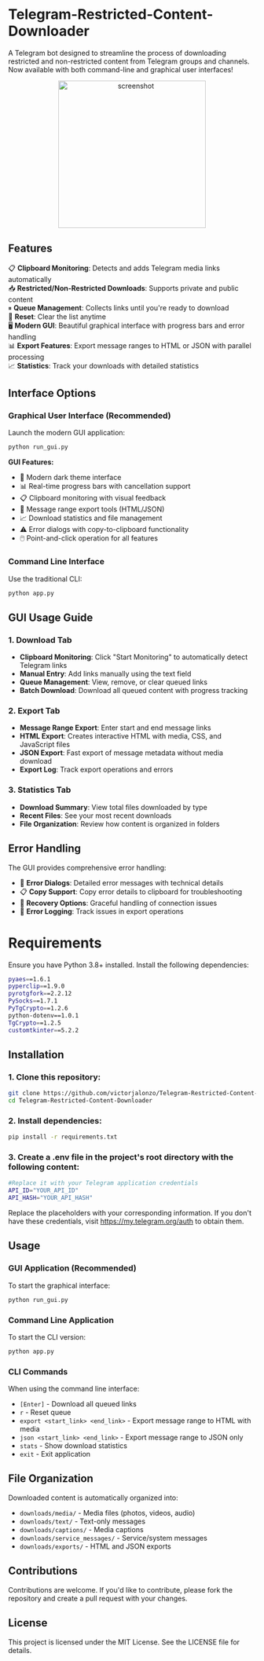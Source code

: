 # Telegram-Restricted-Content-Downloader

A Telegram bot designed to streamline the process of downloading restricted and non-restricted content from Telegram groups and channels. Now available with both command-line and graphical user interfaces!

<div align="center">
  <img src="./example/screenshot.png" alt="screenshot" width="300">
</div>

## Features

📋 **Clipboard Monitoring**: Detects and adds Telegram media links automatically  
📥 **Restricted/Non-Restricted Downloads**: Supports private and public content  
⏸ **Queue Management**: Collects links until you're ready to download  
🔄 **Reset**: Clear the list anytime  
🖥️ **Modern GUI**: Beautiful graphical interface with progress bars and error handling  
📊 **Export Features**: Export message ranges to HTML or JSON with parallel processing  
📈 **Statistics**: Track your downloads with detailed statistics  

## Interface Options

### Graphical User Interface (Recommended)
Launch the modern GUI application:
```bash
python run_gui.py
```

**GUI Features:**
- 🎨 Modern dark theme interface
- 📊 Real-time progress bars with cancellation support
- 📋 Clipboard monitoring with visual feedback
- 🔧 Message range export tools (HTML/JSON)
- 📈 Download statistics and file management
- ⚠️ Error dialogs with copy-to-clipboard functionality
- 🖱️ Point-and-click operation for all features

### Command Line Interface
Use the traditional CLI:
```bash
python app.py
```

## GUI Usage Guide

### 1. Download Tab
- **Clipboard Monitoring**: Click "Start Monitoring" to automatically detect Telegram links
- **Manual Entry**: Add links manually using the text field
- **Queue Management**: View, remove, or clear queued links
- **Batch Download**: Download all queued content with progress tracking

### 2. Export Tab
- **Message Range Export**: Enter start and end message links
- **HTML Export**: Creates interactive HTML with media, CSS, and JavaScript files
- **JSON Export**: Fast export of message metadata without media download
- **Export Log**: Track export operations and errors

### 3. Statistics Tab
- **Download Summary**: View total files downloaded by type
- **Recent Files**: See your most recent downloads
- **File Organization**: Review how content is organized in folders

## Error Handling

The GUI provides comprehensive error handling:
- 🚨 **Error Dialogs**: Detailed error messages with technical details
- 📋 **Copy Support**: Copy error details to clipboard for troubleshooting
- 🔄 **Recovery Options**: Graceful handling of connection issues
- 📝 **Error Logging**: Track issues in export operations

# Requirements

Ensure you have Python 3.8+ installed. Install the following dependencies:

```bash
pyaes==1.6.1
pyperclip==1.9.0
pyrotgfork==2.2.12
PySocks==1.7.1
PyTgCrypto==1.2.6
python-dotenv==1.0.1
TgCrypto==1.2.5
customtkinter==5.2.2
```

## Installation

### 1. Clone this repository:

```bash
git clone https://github.com/victorjalonzo/Telegram-Restricted-Content-Downloader.git
cd Telegram-Restricted-Content-Downloader
```

### 2. Install dependencies:

```bash
pip install -r requirements.txt
```

### 3. Create a .env file in the project's root directory with the following content:

```bash
#Replace it with your Telegram application credentials
API_ID="YOUR_API_ID"
API_HASH="YOUR_API_HASH"
```
Replace the placeholders with your corresponding information.
If you don't have these credentials, visit https://my.telegram.org/auth to obtain them.

## Usage

### GUI Application (Recommended)
To start the graphical interface:
```bash
python run_gui.py
```

### Command Line Application
To start the CLI version:
```bash
python app.py
```

### CLI Commands
When using the command line interface:
- `[Enter]` - Download all queued links
- `r` - Reset queue
- `export <start_link> <end_link>` - Export message range to HTML with media
- `json <start_link> <end_link>` - Export message range to JSON only
- `stats` - Show download statistics
- `exit` - Exit application

## File Organization

Downloaded content is automatically organized into:
- `downloads/media/` - Media files (photos, videos, audio)
- `downloads/text/` - Text-only messages
- `downloads/captions/` - Media captions
- `downloads/service_messages/` - Service/system messages
- `downloads/exports/` - HTML and JSON exports

## Contributions

Contributions are welcome. If you'd like to contribute, please fork the repository and create a pull request with your changes.

## License

This project is licensed under the MIT License. See the LICENSE file for details.
